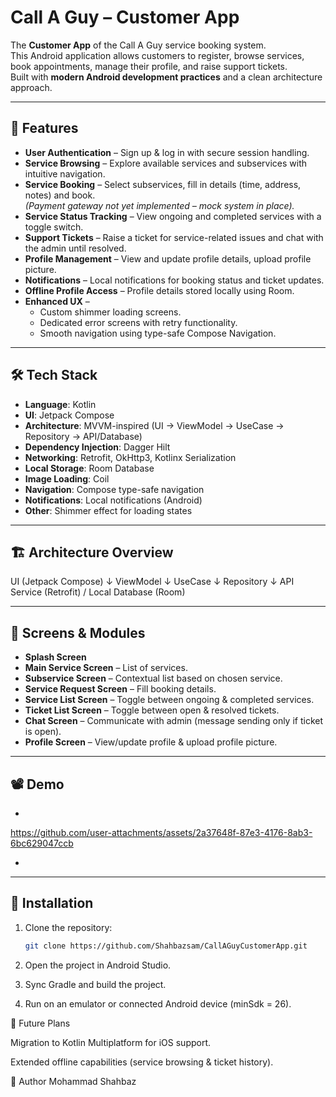 # Call A Guy – Customer App

The **Customer App** of the Call A Guy service booking system.  
This Android application allows customers to register, browse services, book appointments, manage their profile, and raise support tickets.  
Built with **modern Android development practices** and a clean architecture approach.

---

## 📱 Features

- **User Authentication** – Sign up & log in with secure session handling.
- **Service Browsing** – Explore available services and subservices with intuitive navigation.
- **Service Booking** – Select subservices, fill in details (time, address, notes) and book.  
  *(Payment gateway not yet implemented – mock system in place).*
- **Service Status Tracking** – View ongoing and completed services with a toggle switch.
- **Support Tickets** – Raise a ticket for service-related issues and chat with the admin until resolved.
- **Profile Management** – View and update profile details, upload profile picture.
- **Notifications** – Local notifications for booking status and ticket updates.
- **Offline Profile Access** – Profile details stored locally using Room.
- **Enhanced UX** –  
  - Custom shimmer loading screens.  
  - Dedicated error screens with retry functionality.  
  - Smooth navigation using type-safe Compose Navigation.

---

## 🛠 Tech Stack

- **Language**: Kotlin
- **UI**: Jetpack Compose
- **Architecture**: MVVM-inspired (UI → ViewModel → UseCase → Repository → API/Database)
- **Dependency Injection**: Dagger Hilt
- **Networking**: Retrofit, OkHttp3, Kotlinx Serialization
- **Local Storage**: Room Database
- **Image Loading**: Coil
- **Navigation**: Compose type-safe navigation
- **Notifications**: Local notifications (Android)
- **Other**: Shimmer effect for loading states

---

## 🏗 Architecture Overview

UI (Jetpack Compose)
↓
ViewModel
↓
UseCase
↓
Repository
↓
API Service (Retrofit) / Local Database (Room)


---

## 📸 Screens & Modules

- **Splash Screen**
- **Main Service Screen** – List of services.
- **Subservice Screen** – Contextual list based on chosen service.
- **Service Request Screen** – Fill booking details.
- **Service List Screen** – Toggle between ongoing & completed services.
- **Ticket List Screen** – Toggle between open & resolved tickets.
- **Chat Screen** – Communicate with admin (message sending only if ticket is open).
- **Profile Screen** – View/update profile & upload profile picture.

---

## 📽 Demo

*

https://github.com/user-attachments/assets/2a37648f-87e3-4176-8ab3-6bc629047ccb

*

---

## 🚀 Installation

1. Clone the repository:
   ```bash
   git clone https://github.com/Shahbazsam/CallAGuyCustomerApp.git

2. Open the project in Android Studio.

3. Sync Gradle and build the project.

4. Run on an emulator or connected Android device (minSdk = 26).

📌 Future Plans

Migration to Kotlin Multiplatform for iOS support.

Extended offline capabilities (service browsing & ticket history).

👤 Author
Mohammad Shahbaz


